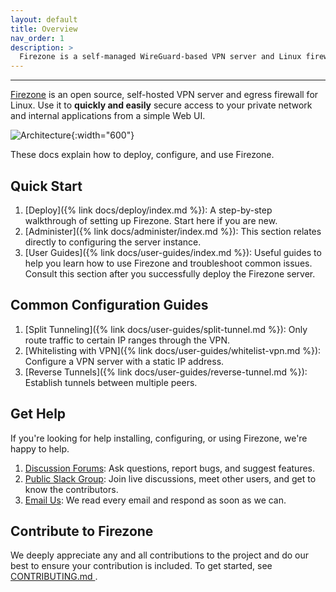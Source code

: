 ```yaml
---
layout: default
title: Overview
nav_order: 1
description: >
  Firezone is a self-managed WireGuard-based VPN server and Linux firewall designed for simplicity and security.
---
```

---

[Firezone](https://firez.one) is an open source, self-hosted VPN server and
egress firewall for Linux. Use it to **quickly and easily** secure access to
your private network and internal applications from a simple Web UI.

![Architecture](https://user-images.githubusercontent.com/52545545/147286088-08b0d11f-d81d-4622-8145-179071d2f0fb.png){:width="600"}

These docs explain how to deploy, configure, and use Firezone.

## Quick Start

1. [Deploy]({% link docs/deploy/index.md %}): A step-by-step walkthrough of
   setting up Firezone. Start here if you are new.
1. [Administer]({% link docs/administer/index.md %}): This section relates
   directly to configuring the server instance.
1. [User Guides]({% link docs/user-guides/index.md %}): Useful guides to help you
   learn how to use Firezone and troubleshoot common issues. Consult this section
   after you successfully deploy the Firezone server.

## Common Configuration Guides

1. [Split Tunneling]({% link docs/user-guides/split-tunnel.md %}):
Only route traffic to certain IP ranges through the VPN.
1. [Whitelisting with VPN]({% link docs/user-guides/whitelist-vpn.md %}):
Configure a VPN server with a static IP address.
1. [Reverse Tunnels]({% link docs/user-guides/reverse-tunnel.md %}):
Establish tunnels between multiple peers.

## Get Help

If you're looking for help installing, configuring, or using Firezone, we're
happy to help.

1. [Discussion Forums](https://discourse.firez.one/): Ask questions, report bugs,
   and suggest features.
1. [Public Slack Group](https://join.slack.com/t/firezone-users/shared_invite/zt-111043zus-j1lP_jP5ohv52FhAayzT6w):
   Join live discussions, meet other users, and get to know the contributors.
1. [Email Us](mailto:team@firez.one): We read every email and respond as soon as
   we can.

## Contribute to Firezone

We deeply appreciate any and all contributions to the project and do our best to
ensure your contribution is included. To get started, see
[CONTRIBUTING.md
](https://github.com/firezone/firezone/blob/master/CONTRIBUTING.md).
